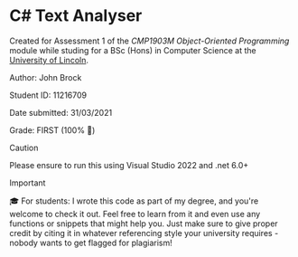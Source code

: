 # C# Text Analyser

Created for Assessment 1 of the _CMP1903M Object-Oriented Programming_ module while studing for a BSc (Hons) in Computer Science at the [University of Lincoln](https://lincoln.ac.uk).

Author: John Brock
 
Student ID: 11216709

Date submitted: 31/03/2021

Grade: FIRST (100% 🎉)

> [!CAUTION]
> Please ensure to run this using Visual Studio 2022 and .net 6.0+


> [!IMPORTANT]
> 🎓 For students: I wrote this code as part of my degree, and you're welcome to check it out. Feel free to learn from it and even use any functions or snippets that might help you. Just make sure to give proper credit by citing it in whatever referencing style your university requires - nobody wants to get flagged for plagiarism!
